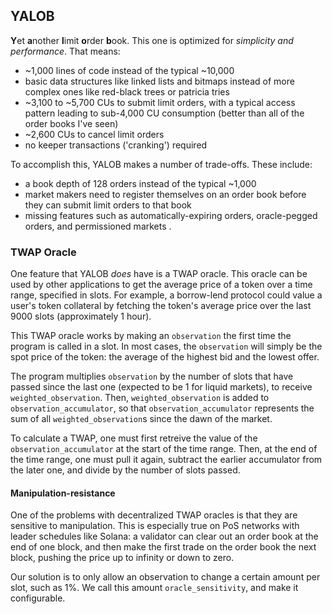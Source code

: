 ## YALOB

**Y**et **a**nother **l**imit **o**rder **b**ook. This one is optimized for *simplicity and performance*. That means:
- ~1,000 lines of code instead of the typical ~10,000
- basic data structures like linked lists and bitmaps instead of more complex ones like red-black trees or patricia tries
- ~3,100 to ~5,700 CUs to submit limit orders, with a typical access pattern leading to sub-4,000 CU consumption (better than all of the order books I've seen)
- ~2,600 CUs to cancel limit orders
- no keeper transactions ('cranking') required

To accomplish this, YALOB makes a number of trade-offs. These include:
- a book depth of 128 orders instead of the typical ~1,000
- market makers need to register themselves on an order book before they can submit limit orders to that book
- missing features such as automatically-expiring orders, oracle-pegged orders, and permissioned markets
.
### TWAP Oracle

One feature that YALOB *does* have is a TWAP oracle. This oracle can be used by other applications to get the average price of a token over a time range, specified in slots. For example, a borrow-lend protocol could value a user's token collateral by fetching the token's average price over the last 9000 slots (approximately 1 hour).

This TWAP oracle works by making an `observation` the first time the program is called in a slot. In most cases, the `observation` will simply be the spot price of the token: the average of the highest bid and the lowest offer. 

The program multiplies `observation` by the number of slots that have passed since the last one (expected to be 1 for liquid markets), to receive `weighted_observation`. Then, `weighted_observation` is added to `observation_accumulator`, so that `observation_accumulator` represents the sum of all `weighted_observation`s since the dawn of the market.

To calculate a TWAP, one must first retreive the value of the `observation_accumulator` at the start of the time range. Then, at the end of the time range, one must pull it again, subtract the earlier accumulator from the later one, and divide by the number of slots passed. 

#### Manipulation-resistance

One of the problems with decentralized TWAP oracles is that they are sensitive to manipulation. This is especially true on PoS networks with leader schedules like Solana: a validator can clear out an order book at the end of one block, and then make the first trade on the order book the next block, pushing the price up to infinity or down to zero. 

Our solution is to only allow an observation to change a certain amount per slot, such as 1%. We call this amount `oracle_sensitivity`, and make it configurable. 
